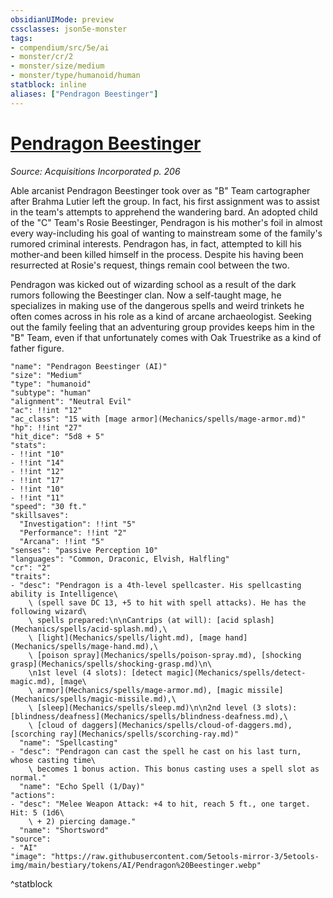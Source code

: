 ```yaml
---
obsidianUIMode: preview
cssclasses: json5e-monster
tags:
- compendium/src/5e/ai
- monster/cr/2
- monster/size/medium
- monster/type/humanoid/human
statblock: inline
aliases: ["Pendragon Beestinger"]
---
```

# [Pendragon Beestinger](Mechanics\bestiary\npc/pendragon-beestinger-ai.md)
*Source: Acquisitions Incorporated p. 206*  

Able arcanist Pendragon Beestinger took over as "B" Team cartographer after Brahma Lutier left the group. In fact, his first assignment was to assist in the team's attempts to apprehend the wandering bard. An adopted child of the "C" Team's Rosie Beestinger, Pendragon is his mother's foil in almost every way-including his goal of wanting to mainstream some of the family's rumored criminal interests. Pendragon has, in fact, attempted to kill his mother-and been killed himself in the process. Despite his having been resurrected at Rosie's request, things remain cool between the two.

Pendragon was kicked out of wizarding school as a result of the dark rumors following the Beestinger clan. Now a self-taught mage, he specializes in making use of the dangerous spells and weird trinkets he often comes across in his role as a kind of arcane archaeologist. Seeking out the family feeling that an adventuring group provides keeps him in the "B" Team, even if that unfortunately comes with Oak Truestrike as a kind of father figure.

```statblock
"name": "Pendragon Beestinger (AI)"
"size": "Medium"
"type": "humanoid"
"subtype": "human"
"alignment": "Neutral Evil"
"ac": !!int "12"
"ac_class": "15 with [mage armor](Mechanics/spells/mage-armor.md)"
"hp": !!int "27"
"hit_dice": "5d8 + 5"
"stats":
- !!int "10"
- !!int "14"
- !!int "12"
- !!int "17"
- !!int "10"
- !!int "11"
"speed": "30 ft."
"skillsaves":
  "Investigation": !!int "5"
  "Performance": !!int "2"
  "Arcana": !!int "5"
"senses": "passive Perception 10"
"languages": "Common, Draconic, Elvish, Halfling"
"cr": "2"
"traits":
- "desc": "Pendragon is a 4th-level spellcaster. His spellcasting ability is Intelligence\
    \ (spell save DC 13, +5 to hit with spell attacks). He has the following wizard\
    \ spells prepared:\n\nCantrips (at will): [acid splash](Mechanics/spells/acid-splash.md),\
    \ [light](Mechanics/spells/light.md), [mage hand](Mechanics/spells/mage-hand.md),\
    \ [poison spray](Mechanics/spells/poison-spray.md), [shocking grasp](Mechanics/spells/shocking-grasp.md)\n\
    \n1st level (4 slots): [detect magic](Mechanics/spells/detect-magic.md), [mage\
    \ armor](Mechanics/spells/mage-armor.md), [magic missile](Mechanics/spells/magic-missile.md),\
    \ [sleep](Mechanics/spells/sleep.md)\n\n2nd level (3 slots): [blindness/deafness](Mechanics/spells/blindness-deafness.md),\
    \ [cloud of daggers](Mechanics/spells/cloud-of-daggers.md), [scorching ray](Mechanics/spells/scorching-ray.md)"
  "name": "Spellcasting"
- "desc": "Pendragon can cast the spell he cast on his last turn, whose casting time\
    \ becomes 1 bonus action. This bonus casting uses a spell slot as normal."
  "name": "Echo Spell (1/Day)"
"actions":
- "desc": "Melee Weapon Attack: +4 to hit, reach 5 ft., one target. Hit: 5 (1d6\
    \ + 2) piercing damage."
  "name": "Shortsword"
"source":
- "AI"
"image": "https://raw.githubusercontent.com/5etools-mirror-3/5etools-img/main/bestiary/tokens/AI/Pendragon%20Beestinger.webp"
```
^statblock